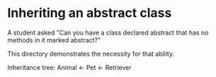 # Inheriting an abstract class

A student asked "Can you have a class declared abstract that has no methods in it marked abstract?"

This directory demonstrates the necessity for that ability.

Inheritance tree:
    Animal <- Pet <- Retriever